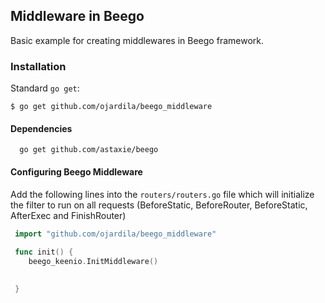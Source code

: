 ## Middleware in Beego


Basic example for creating middlewares in Beego framework.

### Installation

Standard `go get`:

```
$ go get github.com/ojardila/beego_middleware
```

#### Dependencies

```
  go get github.com/astaxie/beego 
```

#### Configuring Beego Middleware

Add the following lines into the ```routers/routers.go``` file which will initialize the filter to run on all requests (BeforeStatic, BeforeRouter, BeforeStatic, AfterExec and FinishRouter)


```go
 import "github.com/ojardila/beego_middleware"
 
 func init() {
    beego_keenio.InitMiddleware()

  
 }
```

